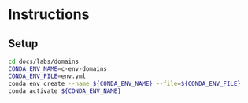# Instructions

## Setup

```bash
cd docs/labs/domains
CONDA_ENV_NAME=c-env-domains
CONDA_ENV_FILE=env.yml
conda env create --name ${CONDA_ENV_NAME} --file=${CONDA_ENV_FILE} 
conda activate ${CONDA_ENV_NAME} 
```

